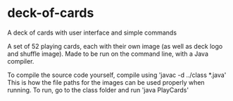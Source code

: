 # deck-of-cards
A deck of cards with user interface and simple commands

A set of 52 playing cards, each with their own image (as well as deck logo and shuffle image).
Made to be run on the command line, with a Java compiler.

To compile the source code yourself, compile using 'javac -d ../class *.java'
This is how the file paths for the images can be used properly when running.
To run, go to the class folder and run 'java PlayCards'